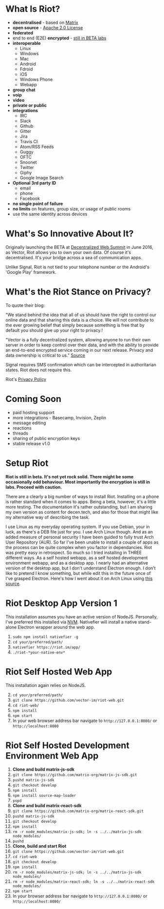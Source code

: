 # What Is Riot?
* **decentralised** - based on [Matrix](http://matrix.org/#about)
* **open source** - [Apache 2.0 License](https://choosealicense.com/licenses/apache-2.0/)
* **federated**
* end to end (E2E) **encrypted** - [still in BETA labs](https://medium.com/@RiotChat/exciting-new-riot-release-get-ready-for-chatting-securely-acc93ecfe0a)
* **interoperable**
  * Linux
  * Windows
  * Mac
  * Android
  * Fdroid
  * iOS
  * Windows Phone
  * Webapp
* **group chat**
* **voip**
* **video**
* **private or public**
* **integrations**
  * IRC
  * Slack
  * Github
  * Gitter
  * Jira
  * Travis CI
  * Atom/RSS Feeds
  * Guggy
  * OFTC
  * Snoonet
  * Twitter
  * Giphy
  * Google Image Search
* **Optional 3rd party ID**
  * email
  * phone
  * Facebook
* **no single point of failure**
* **no limits** on features, group size, or usage of public rooms
* use the same identity across devices

# What's So Innovative About It?
Originally launching the BETA at [Decentralized Web Summit](https://archive.org/details/DWebSummit2016_Lightning_Talks_Session_B) in June 2016, as Vector, Riot allows you to own your own data. Of course it's decentralised. It's your bridge across a sea of communication apps.

Unlike Signal, Riot is not tied to your telephone number or the Android's 'Google Play' framework.

# What's the Riot Stance on Privacy?
To quote their blog:

"We stand behind the idea that all of us should have the right to control our online data and that sharing this data is a choice. We will not contribute to the ever growing belief that simply because something is free that by default you should give up your right to privacy.!

"Vector is a fully decentralized system, allowing anyone to run their own server in order to keep control over their data, and with the ability to provide an end-to-end encrypted service coming in our next release. Privacy and data ownership is critical to us." [Source](https://medium.com/@RiotChat/say-hello-to-vector-2d33b23a787)

Signal requires SMS confirmation which can be intercepted in authoritarian states. Riot does not require this. 

Riot's [Privacy Policy](https://riot.im/privacy)

# Coming Soon
* paid hosting support
* more integrations - Basecamp, Invision, Zeplin
* message editing
* reactions
* threads
* sharing of public encryption keys
* stable release v1.0

# Setup Riot
**Riot is still in beta. It's not yet rock solid. There might be some occasionally odd behaviour. Most importantly the encryption is still in labs. Proceed with caution.**

There are a clearly a big number of ways to install Riot. Installing on a phone is rather standard when it comes to apps. Being a beta, however, it's a little more testing. The documentation it's rather outstanding, but I am sharing my own version as content for decen.tech, and also for those that might like my alternative way of describing the task.

I use Linux as my everyday operating system. If you use Debian, your in luck, as there's a DEB file just for you. I use Arch Linux though. And as an added measure of personal security I have been guided to fully trust Arch User Repository (AUR). So far I've been unable to install a couple of apps as the process can be quite complex when you factor in dependancies. Riot was pretty easy in retrospect. So much so I tried installing in THREE different ways. As a self hosted webapp, as a self hosted development environment webapp, and as a desktop app. I nearly had an alternative version of the desktop app, but I don't understand Electron enough. I don't like to pretend I know something, but while edit this in the future once of I've grasped Electron. Here's how I went about it on Arch Linux using [this source](https://github.com/vector-im/riot-web).

# Riot Desktop App Version 1
This installation assumes you have an active version of NodeJS. Personally, I've preferred this installed via [NVM](https://github.com/creationix/nvm). Nativefier will install a native stand-alone Electron wrapper around the web app. 

1. `sudo npm install nativefier -g`
2. `cd your/preferred/path/`
3. `nativefier https://riot.im/app/`
4. `./riot-*your-native-env*`

# Riot Self Hosted Web App
This installation again relies on NodeJS.

2. `cd your/preferred/path/`
3. `git clone https://github.com/vector-im/riot-web.git`
4. `cd riot-web/`
5. `npm install`
6. `npm start`
7. In your web browser address bar navigate to `http://127.0.0.1:8080/` or `http://localhost:8080`

# Riot Self Hosted Development Environment Web App

1. **Clone and build matrix-js-sdk**
2. `git clone https://github.com/matrix-org/matrix-js-sdk.git`
3. `pushd matrix-js-sdk`
4. `git checkout develop`
5. `npm install`
6. `npm install source-map-loader`
7. `popd`
8. **Clone and build matrix-react-sdk**
9. `git clone https://github.com/matrix-org/matrix-react-sdk.git`
10. `pushd matrix-js-sdk`
11. `git checkout develop`
12. `npm install`
13. `rm -r node_modules/matrix-js-sdk; ln -s ../../matrix-js-sdk node_modules/`
14. `pushd`
15. **Clone, build and start Riot**
16. `git clone https://github.com/vector-im/riot-web.git` 
17. `cd riot-web`
18. `git checkout develop`
19. `npm install`
20. `rm -r node_modules/matrix-js-sdk; ln -s ../../matrix-js-sdk node_modules/`
21. `rm -r node_modules/matrix-react-sdk; ln -s ../../matrix-react-sdk node_modules/`
22. `npm start`
23. In your browser address bar navigate to `http://127.0.0.1:8080/` or `http://localhost:8080/`
